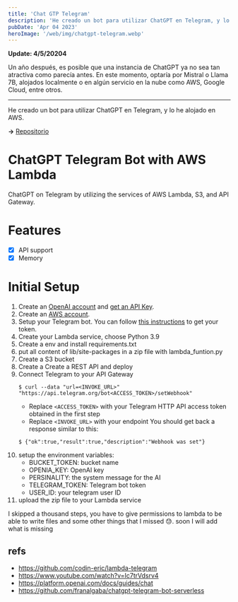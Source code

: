 ```yaml
---
title: 'Chat GTP Telegram'
description: 'He creado un bot para utilizar ChatGPT en Telegram, y lo he alojado en AWS'
pubDate: 'Apr 04 2023'
heroImage: '/web/img/chatgpt-telegram.webp'
---
```


**Update: 4/5/20204**

Un año después, es posible que una instancia de ChatGPT ya no sea tan atractiva como parecía antes. En este momento, optaría por Mistral o Llama 7B, alojados localmente o en algún servicio en la nube como AWS, Google Cloud, entre otros.

---

He creado un bot para utilizar ChatGPT en Telegram, y lo he alojado en AWS.

**->** [Repositorio](https://github.com/Alvi-alvarez/ChatGPT-Telegram-Bot-with-AWS-Lambda)

# ChatGPT Telegram Bot with AWS Lambda

ChatGPT on Telegram by utilizing the services of AWS Lambda, S3, and API Gateway.

# Features

- [X] API support
- [X] Memory

# Initial Setup

1. Create an [OpenAI account](https://openai.com/api/) and [get an API Key](https://platform.openai.com/account/api-keys).
2. Create an [AWS account](https://aws.amazon.com/es/).
3. Setup your Telegram bot. You can follow [this instructions](https://core.telegram.org/bots/tutorial#obtain-your-bot-token) to get your token.
4. Create your Lambda service, choose Python 3.9
5. Create a env and install requirements.txt
5. put all content of lib/site-packages in a zip file with lambda_funtion.py
6. Create a S3 bucket
7. Create a Create a REST API and deploy
8. Connect Telegram to your API Gateway
    ```
    $ curl --data "url=<INVOKE_URL>" "https://api.telegram.org/bot<ACCESS_TOKEN>/setWebhook"
    ```
    - Replace `<ACCESS_TOKEN>` with your Telegram HTTP API access token obtained in the first step
    - Replace `<INVOKE_URL>` with your endpoint
    You should get back a response similar to this:
    ```
    $ {"ok":true,"result":true,"description":"Webhook was set"}
    ```
9. setup the environment variables:
    - BUCKET_TOKEN: bucket name
    - OPENIA_KEY: OpenAI key
    - PERSINALITY: the system message for the AI
    - TELEGRAM_TOKEN: Telegram bot token
    - USER_ID: your telegram user ID
10. upload the zip file to your Lambda service

I skipped a thousand steps, you have to give permissions to lambda to be able to write files and some other things that I missed :sweat:.
soon I will add what is missing

## refs
- https://github.com/codin-eric/lambda-telegram
- https://www.youtube.com/watch?v=Ic7trVdsrv4
- https://platform.openai.com/docs/guides/chat
- https://github.com/franalgaba/chatgpt-telegram-bot-serverless